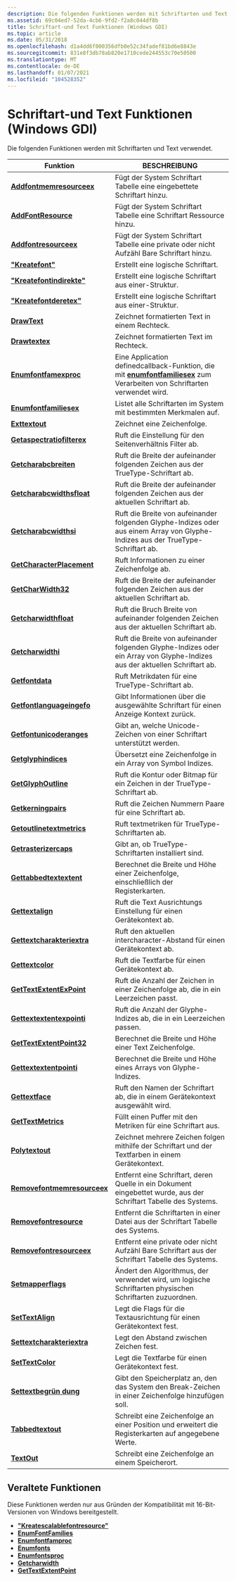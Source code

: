 ```yaml
---
description: Die folgenden Funktionen werden mit Schriftarten und Text verwendet.
ms.assetid: 69c04ed7-52da-4cb6-9fd2-f2a8c044df8b
title: Schriftart-und Text Funktionen (Windows GDI)
ms.topic: article
ms.date: 05/31/2018
ms.openlocfilehash: d1a4dd6f000356dfb0e52c34fadef81bd6e8843e
ms.sourcegitcommit: 831e8f3db78ab820e1710cede244553c70e50500
ms.translationtype: MT
ms.contentlocale: de-DE
ms.lasthandoff: 01/07/2021
ms.locfileid: "104528352"
---
```

# <a name="font-and-text-functions-windows-gdi"></a>Schriftart-und Text Funktionen (Windows GDI)

Die folgenden Funktionen werden mit Schriftarten und Text verwendet.



| Funktion                                                   | BESCHREIBUNG                                                                                                          |
|------------------------------------------------------------|----------------------------------------------------------------------------------------------------------------------|
| [**Addfontmemresourceex**](/windows/desktop/api/Wingdi/nf-wingdi-addfontmemresourceex)       | Fügt der System Schriftart Tabelle eine eingebettete Schriftart hinzu.                                                                      |
| [**AddFontResource**](/windows/desktop/api/Wingdi/nf-wingdi-addfontresourcea)                 | Fügt der System Schriftart Tabelle eine Schriftart Ressource hinzu.                                                                       |
| [**Addfontresourceex**](/windows/desktop/api/Wingdi/nf-wingdi-addfontresourceexa)             | Fügt der System Schriftart Tabelle eine private oder nicht Aufzähl Bare Schriftart hinzu.                                                      |
| [**"Kreatefont"**](/windows/desktop/api/Wingdi/nf-wingdi-createfonta)                           | Erstellt eine logische Schriftart.                                                                                              |
| [**"Kreatefontindirekte"**](/windows/desktop/api/Wingdi/nf-wingdi-createfontindirecta)           | Erstellt eine logische Schriftart aus einer-Struktur.                                                                             |
| [**"Kreatefontderetex"**](/windows/desktop/api/Wingdi/nf-wingdi-createfontindirectexa)       | Erstellt eine logische Schriftart aus einer-Struktur.                                                                             |
| [**DrawText**](/windows/desktop/api/Winuser/nf-winuser-drawtext)                               | Zeichnet formatierten Text in einem Rechteck.                                                                                 |
| [**Drawtextex**](/windows/desktop/api/Winuser/nf-winuser-drawtextexa)                           | Zeichnet formatierten Text im Rechteck.                                                                                   |
| [**Enumfontfamexproc**](/previous-versions//dd162618(v=vs.85))             | Eine Application definedcallback-Funktion, die mit [**enumfontfamiliesex**](/windows/desktop/api/Wingdi/nf-wingdi-enumfontfamiliesexa) zum Verarbeiten von Schriftarten verwendet wird. |
| [**Enumfontfamiliesex**](/windows/desktop/api/Wingdi/nf-wingdi-enumfontfamiliesexa)           | Listet alle Schriftarten im System mit bestimmten Merkmalen auf.                                                     |
| [**Exttextout**](/windows/desktop/api/Wingdi/nf-wingdi-exttextouta)                           | Zeichnet eine Zeichenfolge.                                                                                            |
| [**Getaspectratiofilterex**](/windows/desktop/api/Wingdi/nf-wingdi-getaspectratiofilterex)   | Ruft die Einstellung für den Seitenverhältnis Filter ab.                                                                        |
| [**Getcharabcbreiten**](/windows/desktop/api/Wingdi/nf-wingdi-getcharabcwidthsa)               | Ruft die Breite der aufeinander folgenden Zeichen aus der TrueType-Schriftart ab.                                                    |
| [**Getcharabcwidthsfloat**](/windows/desktop/api/Wingdi/nf-wingdi-getcharabcwidthsfloata)     | Ruft die Breite der aufeinander folgenden Zeichen aus der aktuellen Schriftart ab.                                                     |
| [**Getcharabcwidthsi**](/windows/desktop/api/Wingdi/nf-wingdi-getcharabcwidthsi)             | Ruft die Breite von aufeinander folgenden Glyphe-Indizes oder aus einem Array von Glyphe-Indizes aus der TrueType-Schriftart ab.               |
| [**GetCharacterPlacement**](/windows/desktop/api/Wingdi/nf-wingdi-getcharacterplacementa)     | Ruft Informationen zu einer Zeichenfolge ab.                                                                           |
| [**GetCharWidth32**](/windows/desktop/api/Wingdi/nf-wingdi-getcharwidth32a)                   | Ruft die Breite der aufeinander folgenden Zeichen aus der aktuellen Schriftart ab.                                                     |
| [**Getcharwidthfloat**](/windows/desktop/api/Wingdi/nf-wingdi-getcharwidthfloata)             | Ruft die Bruch Breite von aufeinander folgenden Zeichen aus der aktuellen Schriftart ab.                                          |
| [**Getcharwidthi**](/windows/desktop/api/Wingdi/nf-wingdi-getcharwidthi)                     | Ruft die Breite von aufeinander folgenden Glyphe-Indizes oder ein Array von Glyphe-Indizes aus der aktuellen Schriftart ab.                     |
| [**Getfontdata**](/windows/desktop/api/Wingdi/nf-wingdi-getfontdata)                         | Ruft Metrikdaten für eine TrueType-Schriftart ab.                                                                                |
| [**Getfontlanguageingefo**](/windows/desktop/api/Wingdi/nf-wingdi-getfontlanguageinfo)         | Gibt Informationen über die ausgewählte Schriftart für einen Anzeige Kontext zurück.                                                   |
| [**Getfontunicoderanges**](/windows/desktop/api/Wingdi/nf-wingdi-getfontunicoderanges)       | Gibt an, welche Unicode-Zeichen von einer Schriftart unterstützt werden.                                                              |
| [**Getglyphindices**](/windows/desktop/api/Wingdi/nf-wingdi-getglyphindicesa)                 | Übersetzt eine Zeichenfolge in ein Array von Symbol Indizes.                                                                  |
| [**GetGlyphOutline**](/windows/desktop/api/Wingdi/nf-wingdi-getglyphoutlinea)                 | Ruft die Kontur oder Bitmap für ein Zeichen in der TrueType-Schriftart ab.                                                     |
| [**Getkerningpairs**](/windows/desktop/api/WinGdi/nf-wingdi-getkerningpairsa)                 | Ruft die Zeichen Nummern Paare für eine Schriftart ab.                                                                         |
| [**Getoutlinetextmetrics**](/windows/desktop/api/Wingdi/nf-wingdi-getoutlinetextmetricsa)     | Ruft textmetriken für TrueType-Schriftarten ab.                                                                                |
| [**Getrasterizercaps**](/windows/desktop/api/Wingdi/nf-wingdi-getrasterizercaps)             | Gibt an, ob TrueType-Schriftarten installiert sind.                                                                          |
| [**Gettabbedtextextent**](/windows/desktop/api/Winuser/nf-winuser-gettabbedtextextenta)         | Berechnet die Breite und Höhe einer Zeichenfolge, einschließlich der Registerkarten.                                                 |
| [**Gettextalign**](/windows/desktop/api/Wingdi/nf-wingdi-gettextalign)                       | Ruft die Text Ausrichtungs Einstellung für einen Gerätekontext ab.                                                                |
| [**Gettextcharakteriextra**](/windows/desktop/api/Wingdi/nf-wingdi-gettextcharacterextra)     | Ruft den aktuellen intercharacter-Abstand für einen Gerätekontext ab.                                                        |
| [**Gettextcolor**](/windows/desktop/api/Wingdi/nf-wingdi-gettextcolor)                       | Ruft die Textfarbe für einen Gerätekontext ab.                                                                            |
| [**GetTextExtentExPoint**](/windows/desktop/api/Wingdi/nf-wingdi-gettextextentexpointa)       | Ruft die Anzahl der Zeichen in einer Zeichenfolge ab, die in ein Leerzeichen passt.                                              |
| [**Gettextextentexpointi**](/windows/desktop/api/Wingdi/nf-wingdi-gettextextentexpointi)     | Ruft die Anzahl der Glyphe-Indizes ab, die in ein Leerzeichen passen.                                                       |
| [**GetTextExtentPoint32**](/windows/desktop/api/Wingdi/nf-wingdi-gettextextentpoint32a)       | Berechnet die Breite und Höhe einer Text Zeichenfolge.                                                                   |
| [**Gettextextentpointi**](/windows/desktop/api/Wingdi/nf-wingdi-gettextextentpointi)         | Berechnet die Breite und Höhe eines Arrays von Glyphe-Indizes.                                                          |
| [**Gettextface**](/windows/desktop/api/Wingdi/nf-wingdi-gettextfacea)                         | Ruft den Namen der Schriftart ab, die in einem Gerätekontext ausgewählt wird.                                                    |
| [**GetTextMetrics**](/windows/desktop/api/Wingdi/nf-wingdi-gettextmetrics)                   | Füllt einen Puffer mit den Metriken für eine Schriftart aus.                                                                          |
| [**Polytextout**](/windows/desktop/api/Wingdi/nf-wingdi-polytextouta)                         | Zeichnet mehrere Zeichen folgen mithilfe der Schriftart und der Textfarben in einem Gerätekontext.                                            |
| [**Removefontmemresourceex**](/windows/desktop/api/Wingdi/nf-wingdi-removefontmemresourceex) | Entfernt eine Schriftart, deren Quelle in ein Dokument eingebettet wurde, aus der Schriftart Tabelle des Systems.                                   |
| [**Removefontresource**](/windows/desktop/api/Wingdi/nf-wingdi-removefontresourcea)           | Entfernt die Schriftarten in einer Datei aus der Schriftart Tabelle des Systems.                                                              |
| [**Removefontresourceex**](/windows/desktop/api/Wingdi/nf-wingdi-removefontresourceexa)       | Entfernt eine private oder nicht Aufzähl Bare Schriftart aus der Schriftart Tabelle des Systems.                                                 |
| [**Setmapperflags**](/windows/desktop/api/Wingdi/nf-wingdi-setmapperflags)                   | Ändert den Algorithmus, der verwendet wird, um logische Schriftarten physischen Schriftarten zuzuordnen.                                                    |
| [**SetTextAlign**](/windows/desktop/api/Wingdi/nf-wingdi-settextalign)                       | Legt die Flags für die Textausrichtung für einen Gerätekontext fest.                                                                  |
| [**Settextcharakteriextra**](/windows/desktop/api/Wingdi/nf-wingdi-settextcharacterextra)     | Legt den Abstand zwischen Zeichen fest.                                                                                     |
| [**SetTextColor**](/windows/desktop/api/Wingdi/nf-wingdi-settextcolor)                       | Legt die Textfarbe für einen Gerätekontext fest.                                                                            |
| [**Settextbegrün dung**](/windows/desktop/api/Wingdi/nf-wingdi-settextjustification)       | Gibt den Speicherplatz an, den das System den Break-Zeichen in einer Zeichenfolge hinzufügen soll.                             |
| [**Tabbedtextout**](/windows/desktop/api/Winuser/nf-winuser-tabbedtextouta)                     | Schreibt eine Zeichenfolge an einer Position und erweitert die Registerkarten auf angegebene Werte.                                         |
| [**TextOut**](/windows/desktop/api/Wingdi/nf-wingdi-textouta)                                 | Schreibt eine Zeichenfolge an einem Speicherort.                                                                             |



 

## <a name="obsolete-functions"></a>Veraltete Funktionen

Diese Funktionen werden nur aus Gründen der Kompatibilität mit 16-Bit-Versionen von Windows bereitgestellt.

-   [**"Kreatescalablefontresource"**](/windows/desktop/api/Wingdi/nf-wingdi-createscalablefontresourcea)
-   [**EnumFontFamilies**](/windows/desktop/api/Wingdi/nf-wingdi-enumfontfamiliesa)
-   [**Enumfontfamproc**](/previous-versions//dd162621(v=vs.85))
-   [**Enumfonts**](/windows/desktop/api/Wingdi/nf-wingdi-enumfontsa)
-   [**Enumfontsproc**](/previous-versions//dd162623(v=vs.85))
-   [**Getcharwidth**](/windows/desktop/api/Wingdi/nf-wingdi-getcharwidtha)
-   [**GetTextExtentPoint**](/windows/desktop/api/WinGdi/nf-wingdi-gettextextentpointa)

 

 
